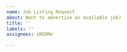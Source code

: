 ```yaml
---
name: Job Listing Request
about: Want to advertise an available job?
title: ''
labels: ''
assignees: iREDMe

---
```


<!---
You will submit a body of text below this comment.

Required items inside the body must include how to get hired, required experience, expertise, slots available (Notify me when a slot has been taken), and other required things a person who is interested in the job must have.

A Job Listing must be some sort of programming job.

If accepted, it will be listed. Once the total number of slots is filled, the Listing will be deleted.

Job Listings that have not received attention (or lack of communication on slot fills) within 15 days of the last slot fill will be removed.

You cannot request again within 30 days of Job Removal.
--->
